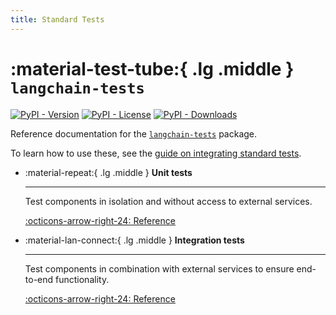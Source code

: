 ```yaml
---
title: Standard Tests
---
```


# :material-test-tube:{ .lg .middle } `langchain-tests`

[![PyPI - Version](https://img.shields.io/pypi/v/langchain-tests?label=%20)](https://pypi.org/project/langchain-tests/#history)
[![PyPI - License](https://img.shields.io/pypi/l/langchain-tests)](https://opensource.org/licenses/MIT)
[![PyPI - Downloads](https://img.shields.io/pepy/dt/langchain-tests)](https://pypistats.org/packages/langchain-tests)

Reference documentation for the [`langchain-tests`](https://pypi.org/project/langchain-tests/) package.

To learn how to use these, see the [guide on integrating standard tests](https://docs.langchain.com/oss/python/contributing/standard-tests-langchain).

<div class="grid cards" markdown>

- :material-repeat:{ .lg .middle } __Unit tests__

    ---

    Test components in isolation and without access to external services.

    [:octicons-arrow-right-24: Reference](./unit_tests.md)

- :material-lan-connect:{ .lg .middle } __Integration tests__

    ---

    Test components in combination with external services to ensure end-to-end functionality.

    [:octicons-arrow-right-24: Reference](./integration_tests.md)

</div>
